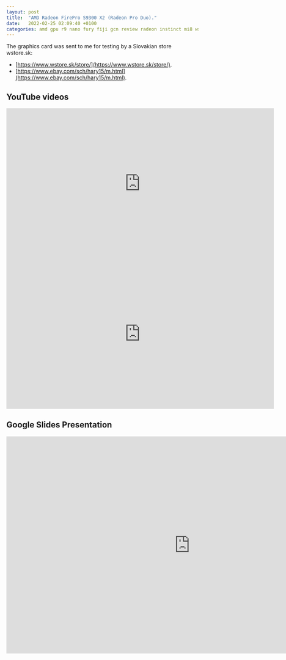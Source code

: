 ```yaml
---
layout: post
title:  "AMD Radeon FirePro S9300 X2 (Radeon Pro Duo)."
date:   2022-02-25 02:09:40 +0100
categories: amd gpu r9 nano fury fiji gcn review radeon instinct mi8 wstore s9300 firepro ati
---
```


The graphics card was sent to me for testing by a Slovakian store wstore.sk:

- [https://www.wstore.sk/store/](https://www.wstore.sk/store/).
- [https://www.ebay.com/sch/hary15/m.html](https://www.ebay.com/sch/hary15/m.html).

## YouTube videos

<iframe width="700" height="394" src="https://www.youtube.com/embed/4sFLOqx5Q4g" title="YouTube video player" frameborder="0" allow="accelerometer; autoplay; clipboard-write; encrypted-media; gyroscope; picture-in-picture" allowfullscreen></iframe>

<iframe width="700" height="394" src="https://www.youtube.com/embed/G_eh-vx6DII" title="YouTube video player" frameborder="0" allow="accelerometer; autoplay; clipboard-write; encrypted-media; gyroscope; picture-in-picture" allowfullscreen></iframe>

## Google Slides Presentation

<iframe src="https://docs.google.com/presentation/d/e/2PACX-1vTLvwQfE4hgl2IiAX9lntZiNvGsIU303o-ecVivW7sNT4q9bKcEtwq9akvZtjND72RI3NNwab_enHe1/embed?start=false&loop=false&delayms=60000" frameborder="0" width="960" height="569" allowfullscreen="true" mozallowfullscreen="true" webkitallowfullscreen="true"></iframe>